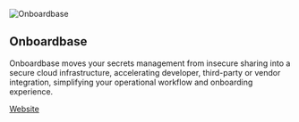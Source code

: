![Onboardbase](https://onboardbase.com/assets/img/onboardbase.png)

## Onboardbase
Onboardbase moves your secrets management from insecure sharing into a secure cloud infrastructure, accelerating developer, third-party or vendor integration, simplifying your operational workflow and onboarding experience.

[Website](https://onboardbase.com/)
